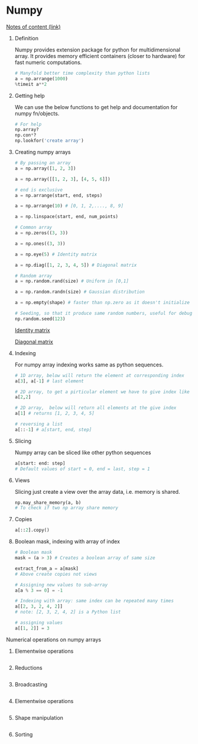 # Numpy

[Notes of content (link)](http://www.scipy-lectures.org/intro/numpy/index.html)

1. Definition

    Numpy provides extension package for python for multidimensional array. It provides memory efficient containers (closer to hardware) for fast numeric computations.

    ```python
    # Manyfold better time complexity than python lists
    a = np.arrange(1000)
    %timeit a**2
    ```

2. Getting help

    We can use the below functions to get help and documentation for numpy fn/objects.
    ```python
    # For help
    np.array?
    np.con*?
    np.lookfor('create array')
    ```

3. Creating numpy arrays
    ```python
    # By passing an array
    a = np.array([1, 2, 3])

    a = np.array([[1, 2, 3], [4, 5, 6]])

    # end is exclusive
    a = np.arrange(start, end, steps)

    a = np.arrange(10) # [0, 1, 2,...., 8, 9]

    a = np.linspace(start, end, num_points)

    # Common array
    a = np.zeros((3, 3))

    a = np.ones((3, 3))

    a = np.eye(5) # Identity matrix

    a = np.diag([1, 2, 3, 4, 5]) # Diagonal matrix

    # Random array
    a = np.random.rand(size) # Uniform in [0,1]

    a = np.random.randn(size) # Gaussian distribution

    a = np.empty(shape) # faster than np.zero as it doesn't initialize each values to zero, left for user.

    # Seeding, so that it produce same random numbers, useful for debugging
    np.random.seed(123)
    ```
    [Identity matrix](https://en.wikipedia.org/wiki/Identity_matrix)

    [Diagonal matrix](https://en.wikipedia.org/wiki/Diagonal_matrix)

4. Indexing

    For numpy array indexing works same as python sequences.
    ```Python
    # 1D array, below will return the element at corresponding index
    a[3], a[-1] # last element

    # 2D array, to get a pirticular element we have to give index like
    a[2,2]

    # 2D array,  below will return all elements at the give index
    a[1] # returns [1, 2, 3, 4, 5]

    # reversing a list
    a[::-1] # a[start, end, step]
    ```

5. Slicing

    Numpy array can be sliced like other python sequences
    ```Python
    a[start: end: step]
    # Default values of start = 0, end = last, step = 1
    ```

6. Views

    Slicing just create a view over the array data, i.e. memory is shared.
    ```Python
    np.may_share_memory(a, b) 
    # To check if two np array share memory
    ```

7. Copies

    ```Python
    a[::2].copy()
    ```

8. Boolean mask, indexing with array of index

    ```Python
    # Boolean mask
    mask = (a > 3) # Creates a boolean array of same size
    
    extract_from_a = a[mask]
    # Above create copies not views

    # Assigning new values to sub-array
    a[a % 3 == 0] = -1

    # Indexing with array: same index can be repeated many times
    a[[2, 3, 2, 4, 2]]  
    # note: [2, 3, 2, 4, 2] is a Python list

    # assigning values
    a[[1, 2]] = 3
    ```

Numerical operations on numpy arrays

1. Elementwise operations

    ```Python

    ```

2. Reductions

    ```Python

    ```

3. Broadcasting

    ```Python

    ```

4. Elementwise operations

    ```Python

    ```

5. Shape manipulation

    ```Python

    ```

6. Sorting

    ```Python

    ```
